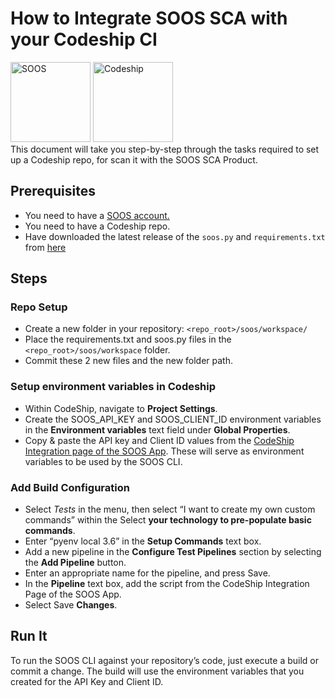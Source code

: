 # How to Integrate SOOS SCA with your Codeship CI
<div>
<img src="../assets/img/SOOS-Icon.png" alt="SOOS" width="128" height="128">
<img src="../assets/img/codeship.png" alt="Codeship" width="128" height="128">
</div>
This document will take you step-by-step through the tasks required to set up a Codeship repo, for scan it with the SOOS SCA Product.

## Prerequisites

- You need to have a [SOOS account.](https://app.soos.io/register)
- You need to have a Codeship repo.
- Have downloaded the latest release of the `soos.py` and `requirements.txt` from [here](https://github.com/soos-io/soos-ci-analysis-python/releases/)

## Steps

### **Repo Setup**
* Create a new folder in your repository: `<repo_root>/soos/workspace/`
* Place the requirements.txt and soos.py files in the `<repo_root>/soos/workspace` folder.
* Commit these 2 new files and the new folder path.

### **Setup environment variables in Codeship**

* Within CodeShip, navigate to **Project Settings**.
* Create the SOOS_API_KEY and SOOS_CLIENT_ID environment variables in the **Environment variables** text field under **Global Properties**.
* Copy & paste the API key and Client ID values from the [CodeShip Integration page of the SOOS App](https://app.soos.io/integrate/sca?id=codeship). These will serve as environment variables to be used by the SOOS CLI.

### **Add Build Configuration**
* Select *Tests* in the menu, then select “I want to create my own custom commands” within the Select **your technology to pre-populate basic commands**.
* Enter “pyenv local 3.6” in the **Setup Commands** text box.
* Add a new pipeline in the **Configure Test Pipelines** section by selecting the **Add Pipeline** button.
* Enter an appropriate name for the pipeline, and press Save.
* In the **Pipeline** text box, add the script from the CodeShip Integration Page of the SOOS App.
* Select Save **Changes**.

## Run It
To run the SOOS CLI against your repository’s code, just execute a build or commit a change. The build will use the environment variables that you created for the API Key and Client ID.
